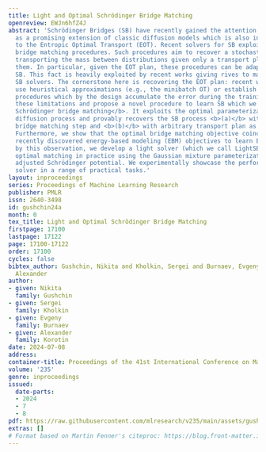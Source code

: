 ```yaml
---
title: Light and Optimal Schrödinger Bridge Matching
openreview: EWJn6hfZ4J
abstract: 'Schrödinger Bridges (SB) have recently gained the attention of the ML community
  as a promising extension of classic diffusion models which is also interconnected
  to the Entropic Optimal Transport (EOT). Recent solvers for SB exploit the pervasive
  bridge matching procedures. Such procedures aim to recover a stochastic process
  transporting the mass between distributions given only a transport plan between
  them. In particular, given the EOT plan, these procedures can be adapted to solve
  SB. This fact is heavily exploited by recent works giving rives to matching-based
  SB solvers. The cornerstone here is recovering the EOT plan: recent works either
  use heuristical approximations (e.g., the minibatch OT) or establish iterative matching
  procedures which by the design accumulate the error during the training. We address
  these limitations and propose a novel procedure to learn SB which we call the <b>optimal
  Schrödinger bridge matching</b>. It exploits the optimal parameterization of the
  diffusion process and provably recovers the SB process <b>(a)</b> with a single
  bridge matching step and <b>(b)</b> with arbitrary transport plan as the input.
  Furthermore, we show that the optimal bridge matching objective coincides with the
  recently discovered energy-based modeling (EBM) objectives to learn EOT/SB. Inspired
  by this observation, we develop a light solver (which we call LightSB-M) to implement
  optimal matching in practice using the Gaussian mixture parameterization of the
  adjusted Schrödinger potential. We experimentally showcase the performance of our
  solver in a range of practical tasks.'
layout: inproceedings
series: Proceedings of Machine Learning Research
publisher: PMLR
issn: 2640-3498
id: gushchin24a
month: 0
tex_title: Light and Optimal Schrödinger Bridge Matching
firstpage: 17100
lastpage: 17122
page: 17100-17122
order: 17100
cycles: false
bibtex_author: Gushchin, Nikita and Kholkin, Sergei and Burnaev, Evgeny and Korotin,
  Alexander
author:
- given: Nikita
  family: Gushchin
- given: Sergei
  family: Kholkin
- given: Evgeny
  family: Burnaev
- given: Alexander
  family: Korotin
date: 2024-07-08
address:
container-title: Proceedings of the 41st International Conference on Machine Learning
volume: '235'
genre: inproceedings
issued:
  date-parts:
  - 2024
  - 7
  - 8
pdf: https://raw.githubusercontent.com/mlresearch/v235/main/assets/gushchin24a/gushchin24a.pdf
extras: []
# Format based on Martin Fenner's citeproc: https://blog.front-matter.io/posts/citeproc-yaml-for-bibliographies/
---
```


